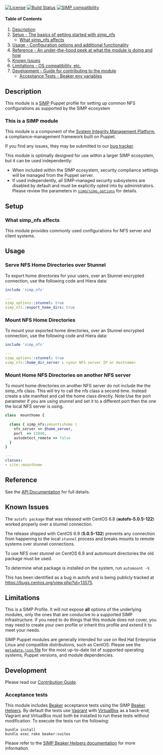 [![License](http://img.shields.io/:license-apache-blue.svg)](http://www.apache.org/licenses/LICENSE-2.0.html) [![Build Status](https://travis-ci.org/simp/pupmod-simp-simp_nfs.svg)](https://travis-ci.org/simp/pupmod-simp-simp_nfs) [![SIMP compatibility](https://img.shields.io/badge/SIMP%20compatibility-6.*-orange.svg)](https://img.shields.io/badge/SIMP%20compatibility-6.*-orange.svg)

#### Table of Contents

1. [Description](#description)
2. [Setup - The basics of getting started with simp_nfs](#setup)
    * [What simp_nfs affects](#what-simp_nfs-affects)
3. [Usage - Configuration options and additional functionality](#usage)
4. [Reference - An under-the-hood peek at what the module is doing and how](#reference)
5. [Known Issues](#known-issues)
6. [Limitations - OS compatibility, etc.](#limitations)
7. [Development - Guide for contributing to the module](#development)
    * [Acceptance Tests - Beaker env variables](#acceptance-tests)

## Description

This module is a [SIMP](https://simp-project.com) Puppet profile for setting up
common NFS configurations as supported by the SIMP ecosystem

### This is a SIMP module

This module is a component of the [System Integrity Management Platform](https://github.com/NationalSecurityAgency/SIMP), a
compliance-management framework built on Puppet.

If you find any issues, they may be submitted to our [bug tracker](https://simp-project.atlassian.net/).

This module is optimally designed for use within a larger SIMP ecosystem, but
it can be used independently:

 * When included within the SIMP ecosystem, security compliance settings will
   be managed from the Puppet server.
 * If used independently, all SIMP-managed security subsystems are disabled by
   default and must be explicitly opted into by administrators.  Please review
   the parameters in
   [`simp/simp_options`](https://github.com/simp/pupmod-simp-simp_options) for
   details.

## Setup

### What simp_nfs affects

This module provides commonly used configurations for NFS server and client
systems.

## Usage

### Serve NFS Home Directories over Stunnel

To export home directories for your users, over an Stunnel encrypted
connection, use the following code and Hiera data:

```ruby
include 'simp_nfs'
```

```yaml
---
simp_options::stunnel: true
simp_nfs::export_home_dirs: true
```

### Mount NFS Home Directories

To mount your exported home directories, over an Stunnel encrypted connection,
use the following code and Hiera data:

```ruby
include 'simp_nfs'
```

```yaml
---
simp_options::stunnel: true
simp_nfs::home_dir_server : <your NFS server IP or Hostname>
```

### Mount Home NFS Directories on another NFS server

To mount home directories on another NFS server do not include the the simp_nfs
class. This will try to call the nfs class a second time.  Instead
create a site manifest and call the home class directly.  Note:Use the port 
parameter if you are using stunnel and set it to a different port then the 
one the local NFS server is using.

```ruby
class  mounthome {
  
  class { simp_nfs::mount::home :
    nfs_server => $home_server,
    port  => 12049,
    autodetect_remote => false
  }
}
```

```yaml
---
classes:
- site::mounthome
```

## Reference

See the [API Documentation](https://github.com/simp/pupmod-simp-simp_nfs/tree/master/docs/index.html) for full details.

## Known Issues

The ``autofs package`` that was released with CentOS 6.8 (**autofs-5.0.5-122**) worked
properly over a stunnel connection.

The release shipped with CentOS 6.9 (**5.0.5-132**) prevents any connection from happening
to the local ``stunnel`` process and breaks mounts to remote systems over stunnel connections.

To use NFS over stunnel on CentOS 6.9 and automount directories the old package must be used.

To determine what package is installed on the system, run ``automount -V``.

This has been identified as a bug in autofs and is being publicly
tracked at https://bugs.centos.org/view.php?id=13575.

## Limitations

This is a SIMP Profile. It will not expose **all** options of the underlying
modules, only the ones that are conducive to a supported SIMP infrastructure.
If you need to do things that this module does not cover, you may need to
create your own profile or inherit this profile and extend it to meet your
needs.

SIMP Puppet modules are generally intended for use on Red Hat Enterprise Linux
and compatible distributions, such as CentOS. Please see the
[`metadata.json` file](./metadata.json) for the most up-to-date list of
supported operating systems, Puppet versions, and module dependencies.

## Development

Please read our [Contribution Guide](http://simp-doc.readthedocs.io/en/stable/contributors_guide/index.html).

### Acceptance tests

This module includes [Beaker](https://github.com/puppetlabs/beaker) acceptance
tests using the SIMP [Beaker Helpers](https://github.com/simp/rubygem-simp-beaker-helpers).
By default the tests use [Vagrant](https://www.vagrantup.com/) with
[VirtualBox](https://www.virtualbox.org) as a back-end; Vagrant and VirtualBox
must both be installed to run these tests without modification. To execute the
tests run the following:

```shell
bundle install
bundle exec rake beaker:suites
```

Please refer to the [SIMP Beaker Helpers documentation](https://github.com/simp/rubygem-simp-beaker-helpers/blob/master/README.md)
for more information.
